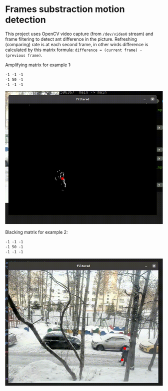 # Frames substraction motion detection

This project uses OpenCV video capture (from `/dev/video0` stream) and frame filtering to detect ant difference in the picture. Refreshing (comparing) rate is at each second frame, in other wirds difference is calculated by this matrix formula: `difference = (current frame) - (previous frame)`. 

Amplifying matrix for example 1:
```
-1 -1 -1
-1 50 -1
-1 -1 -1
```

![](https://github.com/korzck/motion-detection/blob/main/example1.gif)

Blacking matrix for example 2:
```
-1 -1 -1
-1 50 -1
-1 -1 -1
```

![](https://github.com/korzck/motion-detection/blob/main/example2.gif)
